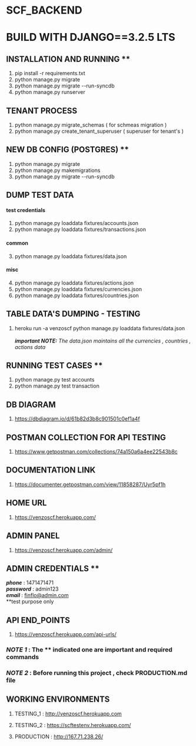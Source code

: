 # SCF_BACKEND  

# BUILD WITH DJANGO==3.2.5 LTS


## INSTALLATION AND RUNNING **

1. pip install -r requirements.txt
2. python manage.py migrate
3. python manage.py migrate --run-syncdb
4. python manage.py runserver

## TENANT PROCESS 

1. python manage.py migrate_schemas  ( for schmeas migration )
2. python manage.py create_tenant_superuser  ( superuser for tenant's )


## NEW DB CONFIG (POSTGRES) **

1. python manage.py migrate 
2. python manage.py makemigrations 
3. python manage.py migrate --run-syncdb

## DUMP TEST DATA 

#### test credentials 
1. python manage.py loaddata fixtures/accounts.json
2. python manage.py loaddata fixtures/transactions.json

#### common
3. python manage.py loaddata fixtures/data.json   

#### misc
4. python manage.py loaddata fixtures/actions.json  
5. python manage.py loaddata fixtures/currencies.json 
6. python manage.py loaddata fixtures/countries.json 

## TABLE DATA'S DUMPING - TESTING

1. heroku run -a venzoscf python manage.py loaddata fixtures/data.json\
\
***important NOTE:*** *The data.json maintains all the currencies , countries , actions data*

## RUNNING TEST CASES **

1. python manage.py test accounts
2. python manage.py test transaction

## DB DIAGRAM

1. https://dbdiagram.io/d/61b82d3b8c901501c0ef1a4f


## POSTMAN COLLECTION FOR API TESTING

1. https://www.getpostman.com/collections/74a150a6a4ee22543b8c


## DOCUMENTATION LINK

1. https://documenter.getpostman.com/view/11858287/Uyr5pf1h


## HOME URL

1. https://venzoscf.herokuapp.com/

## ADMIN PANEL 

1. https://venzoscf.herokuapp.com/admin/


## ADMIN CREDENTIALS **

***phone*** : 1471471471\
***password*** : admin123\
***email*** : finflo@admin.com\
**test purpose only


## API END_POINTS

1. https://venzoscf.herokuapp.com/api-urls/





### ***NOTE 1*** : The ** indicated one are important and required commands

### ***NOTE 2*** : Before running this project , check PRODUCTION.md file



## WORKING ENVIRONMENTS

1. TESTING_1    :  http://venzoscf.herokuapp.com 

2. TESTING_2    :  https://scftestenv.herokuapp.com/

2. PRODUCTION   :  http://167.71.238.26/
